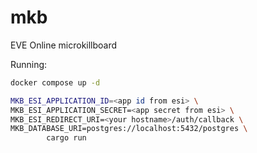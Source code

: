 # mkb

EVE Online microkillboard

Running:

```bash
docker compose up -d

MKB_ESI_APPLICATION_ID=<app id from esi> \
MKB_ESI_APPLICATION_SECRET=<app secret from esi> \
MKB_ESI_REDIRECT_URI=<your hostname>/auth/callback \
MKB_DATABASE_URI=postgres://localhost:5432/postgres \
		cargo run
```
